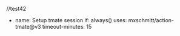 //test42

- name: Setup tmate session
  if: always()
  uses: mxschmitt/action-tmate@v3
  timeout-minutes: 15

